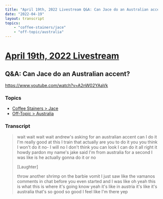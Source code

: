 ```yaml
---
title: "April 19th, 2022 Livestream Q&A: Can Jace do an Australian accent?"
date: "2022-04-19"
layout: transcript
topics:
    - "coffee-stainers/jace"
    - "off-topic/australia"
---
```

# [April 19th, 2022 Livestream](../2022-04-19.md)
## Q&A: Can Jace do an Australian accent?
https://www.youtube.com/watch?v=A2nW02YAaVk

### Topics
* [Coffee Stainers > Jace](../topics/coffee-stainers/jace.md)
* [Off-Topic > Australia](../topics/off-topic/australia.md)

### Transcript

> wait wait wait wait andrew's asking for an australian accent can I do it I'm really good at this I train that actually are you to do it you you think I won't do it no- I will no I don't think you can look I can do it all right it howdy pardon my name's jake said I'm from australia for a second I was like is he actually gonna do it or no
>
> [Laughter]
>
> throw another shrimp on the barbie vomit I just saw like the vamanos comments in chat before you even started and I was like oh yeah this is what this is where it's going know yeah it's like in austria it's like it's australia that's so good so good I feel like I'm there yep
